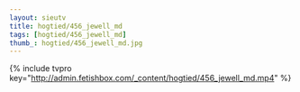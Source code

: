 ```yaml
--- 
layout: sieutv
title: hogtied/456_jewell_md
tags: [hogtied/456_jewell_md]
thumb_: hogtied/456_jewell_md.jpg
---
```

{% include tvpro key="http://admin.fetishbox.com/_content/hogtied/456_jewell_md.mp4" %} 

